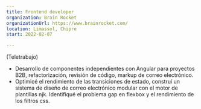 ```yaml
---
title: Frontend developer
organization: Brain Rocket
organizationUrl: https://www.brainrocket.com/
location: Limassol, Chipre
start: 2022-02-07

---
```


(Teletrabajo)

- Desarrollo de componentes independientes con Angular para proyectos B2B, refactorización, revisión de código, markup de correo electrónico.
- Optimicé el rendimiento de las transiciones de estado, construí un sistema de diseño de correo electrónico modular con el motor de plantillas njk. Identifiqué el problema gap en flexbox y el rendimiento de los filtros css.
